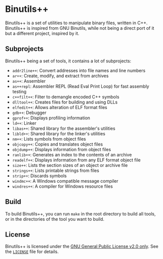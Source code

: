 # Binutils++

Binutils++ is a set of utilities to manipulate binary files, written in C++. Binutils++ is inspired from GNU Binutils,
while not being a direct port of it but a different project, inspired by it.

## Subprojects

Binutils++ being a set of tools, it contains a lot of subprojects:

- `addr2line++`: Convert addresses into file names and line numbers
- `ar++`: Create, modify, and extract from archives
- `as++`: Assembler
- `as++repl`: Assembler REPL (Read Eval Print Loop) for fast assembly testing
- `c++filt++`: Filter to demangle encoded C++ symbols
- `dlltool++`: Creates files for building and using DLLs
- `elfedit++`: Allows alteration of ELF format files
- `gdb++`: Debugger
- `gprof++`: Displays profiling information
- `ld++`: Linker
- `libas++`: Shared library for the assembler's utilities
- `libld++`: Shared library for the linker's utilities
- `nm++`: Lists symbols from object files
- `objcopy++`: Copies and translates object files
- `objdump++`: Displays information from object files
- `ranlib++`: Generates an index to the contents of an archive
- `readelf++`: Displays information from any ELF format object file
- `size++`: Lists the section sizes of an object or archive file
- `strings++`: Lists printable strings from files
- `strip++`: Discards symbols
- `windmc++`: A Windows compatible message compiler
- `windres++`: A compiler for Windows resource files

## Build

To build Binutils++, you can run `make` in the root directory to build all tools, or in the directories of the tool you
want to build.

## License

Binutils++ is licensed under the [GNU General Public License v2.0 only](https://www.gnu.org/licenses/gpl-2.0). 
See the [`LICENSE`](./LICENSE) file for details.
